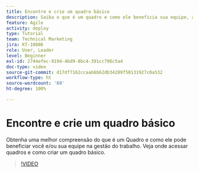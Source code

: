 ```yaml
---
title: Encontre e crie um quadro básico
description: Saiba o que é um quadro e como ele beneficia sua equipe, além de como encontrar e criar um.
feature: Agile
activity: deploy
type: Tutorial
team: Technical Marketing
jira: KT-10806
role: User, Leader
level: Beginner
exl-id: 2744efec-9194-4bd9-8bc4-391cc796c5a4
doc-type: video
source-git-commit: d17df7162ccaab6b62db34209f50131927c0a532
workflow-type: ht
source-wordcount: '69'
ht-degree: 100%

---
```


# Encontre e crie um quadro básico

Obtenha uma melhor compreensão do que é um Quadro e como ele pode beneficiar você e/ou sua equipe na gestão do trabalho. Veja onde acessar quadros e como criar um quadro básico.

>[!VIDEO](https://video.tv.adobe.com/v/3422943/?quality=12&learn=on&enablevpops&captions=por_br)

